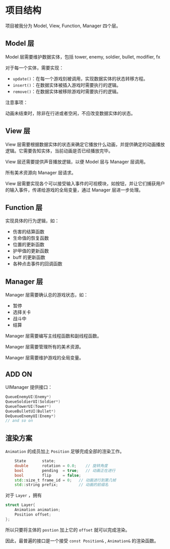 # 项目结构

项目被我分为 Model, View, Function, Manager 四个层。

## Model 层

Model 层需要维护数据实体，包括 tower, enemy, soldier, bullet, modifier, fx

对于每一个实体，需要实现：

*  `update()`：在每一个游戏刻被调用，实现数据实体的状态转移方程。
*  `insert()`：在数据实体被插入游戏时需要执行的逻辑。
*  `remove()`：在数据实体被移除游戏时需要执行的逻辑。

注意事项：

动画未结束时，除非在行进或者空闲，不应改变数据实体的状态。

## View 层

View 层需要根据数据实体的状态来确定它播放什么动画，并提供确定的动画播放逻辑。它需要告知实体，当前动画是否已经播放完毕。

View 层还需要提供声音播放逻辑，以便 Model 层与 Manager 层调用。

所有美术资源向 Manager 层请求。

View 层需要实现各个可以接受输入事件的可视模块，如按钮，并让它们捕获用户的输入事件，传递给游戏的全局变量，通过 Manager 层进一步处理。

## Function 层

实现具体的行为逻辑，如：

* 伤害的结算函数
* 生命值的恢复函数
* 位置的更新函数
* 护甲值的更新函数
* buff 的更新函数
* 各种点击事件的回调函数

## Manager 层

Manager 层需要确认总的游戏状态，如：

* 暂停
* 选择关卡
* 战斗中
* 结算

Manager 层需要编写主线程函数和副线程函数。

Manager 层需要管理所有的美术资源。

Manager 层需要维护游戏的全局变量。

## ADD ON

UIManager 提供接口：

```cpp
QueueEnemyUI(Enemy*)
QueueSoldierUI(Soldier*)
QueueTowerUI(Tower*)
QueueBulletUI(Bullet*)
DeQueueEnemyUI(Enemy*)
// and so on
```

## 渲染方案

`Animation` 的成员加上 `Position` 足够完成全部的渲染工作。

```cpp
    State       state;
    double      rotation = 0.0;    // 旋转角度
    bool        pending  = true;   // 动画正在进行
    bool        flip     = false;
    std::size_t frame_id = 0;   // 动画进行到第几帧
    std::string prefix;         // 动画的前缀名
```

对于 `Layer` ，拥有

```cpp
struct Layer{
    Animation animation;
    Position offset;
};
```

所以只要将主体的 `postion` 加上它的 `offset` 就可以完成渲染。

因此，最普遍的接口是一个接受 `const Position&` , `Animation&` 的渲染函数。
